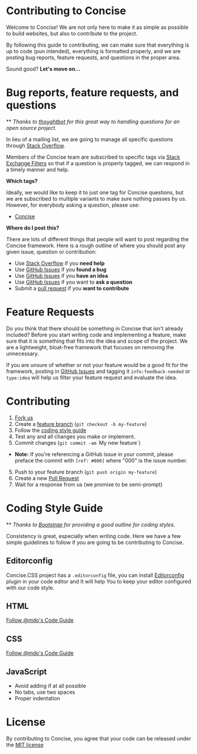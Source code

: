 # Contributing to Concise

Welcome to Concise! We are not only here to make it as simple as possible to build websites, but also to contribute to the project.

By following this guide to contributing, we can make sure that everything is up to code (pun intended), everything is formatted properly, and we are posting bug reports, feature requests, and questions in the proper area.

Sound good? **Let's move on...**

# Bug reports, feature requests, and questions

** *Thanks to [thoughtbot](http://robots.thoughtbot.com/moving-open-source-project-mailing-lists-to-stack-overflow) for this great way to handling questions for an open source project.*

In lieu of a mailing list, we are going to manage all specific questions through [Stack Overflow](http://stackoverflow.com/).

Members of the Concise team are subscribed to specific tags via [Stack Exchange Filters](http://stackexchange.com/filters) so that if a question is properly tagged, we can respond in a timely manner and help. 

**Which tags?**

Ideally, we would like to keep it to just one tag for Concise questions, but we are subscribed to multiple variants to make sure nothing passes by us. However, for everybody asking a question, please use:

- [Concise](http://stackoverflow.com/questions/tagged/concise)

**Where do I post this?**

There are lots of different things that people will want to post regarding the Concise framework. Here is a rough outline of where you should post any given issue, question or contribution: 

- Use [Stack Overflow](http://stackoverflow.com) if you **need help**
- Use [GitHub Issues](http://github.com/ConciseCSS/concise.css/issues) if you **found a bug**
- Use [GitHub Issues](http://github.com/ConciseCSS/concise.css/issues) if you **have an idea**
- Use [GitHub Issues](http://github.com/ConciseCSS/concise.css/issues) if you want to **ask a question**
- Submit a [pull request](https://help.github.com/articles/creating-a-pull-request) if you **want to contribute**

# Feature Requests

Do you think that there should be something in Concise that isn't already included? Before you start writing code and implementing a feature, make sure that it is something that fits into the idea and scope of the project. We are a lightweight, bloat-free framework that focuses on removing the unnecessary. 

If you are unsure of whether or not your feature would be a good fit for the framework, posting in [GitHub Issues](http://github.com/ConciseCSS/concise.css/issues) and tagging it `info:feedback-needed` or `type:idea` will help us filter your feature request and evaluate the idea. 

# Contributing

1. [Fork us](https://github.com/ConciseCSS/concise.css/fork)
2. Create a [feature branch](http://nvie.com/posts/a-successful-git-branching-model/) (`git checkout -b my-feature`)
3. Follow the [coding style guide](#coding-style-guide)
3. Test any and all changes you make or implement. 
4. Commit changes (`git commit -am `My new feature`)
  - **Note:** If you're referencing a GitHub issue in your commit, please preface the commit with `[ref: #000]` where "000" is the issue number.
5. Push to your feature branch (`git push origin my-feature`)
6. Create a new [Pull Request](https://help.github.com/articles/creating-a-pull-request)
7. Wait for a response from us (we promise to be semi-prompt)

# Coding Style Guide

** *Thanks to [Bootstrap](https://github.com/twbs/bootstrap/blob/master/CONTRIBUTING.md) for providing a good outline for coding styles.*

Consistency is great, especially when writing code. Here we have a few simple guidelines to follow if you are going to be contributing to Concise.

## Editorconfig

Concise.CSS project has a `.editorconfig` file, you can install [Editorconfig](http://editorconfig.org/) plugin in your code editor and It will help You to keep your editor configured with our code style.

## HTML

[Follow @mdo's Code Guide](http://codeguide.co/#html)

## CSS

[Follow @mdo's Code Guide](http://codeguide.co/#css)

## JavaScript

- Avoid adding if at all possible
- No tabs, use two spaces
- Proper indentation

# License

By contributing to Concise, you agree that your code can be released under the [MIT license](https://github.com/ConciseCSS/concise.css/blob/master/LICENSE)
